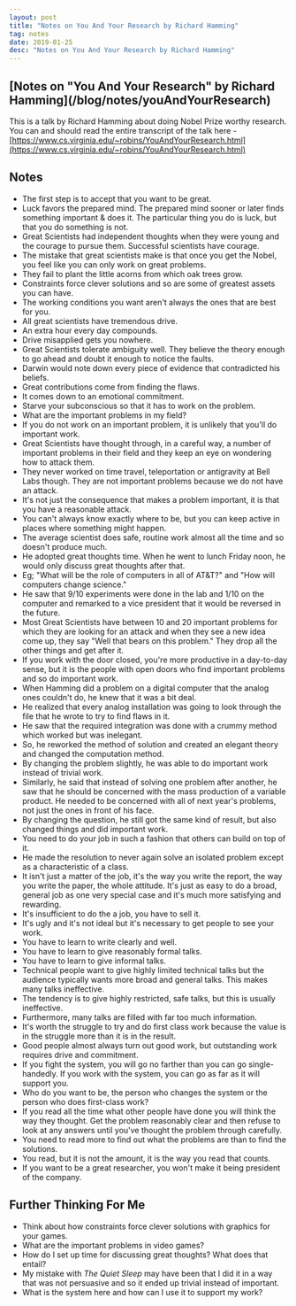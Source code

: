 ```yaml
---
layout: post
title: "Notes on You And Your Research by Richard Hamming"
tag: notes
date: 2019-01-25
desc: "Notes on You And Your Research by Richard Hamming"
---
```

<h2>[Notes on "You And Your Research" by Richard Hamming](/blog/notes/youAndYourResearch)</h2>
  
This is a talk by Richard Hamming about doing Nobel Prize worthy research. You can and should read the entire transcript of the talk here - [https://www.cs.virginia.edu/~robins/YouAndYourResearch.html](https://www.cs.virginia.edu/~robins/YouAndYourResearch.html)

## Notes
- The first step is to accept that you want to be great.
- Luck favors the prepared mind. The prepared mind sooner or later finds something important & does it. The particular thing you do is luck, but that you do something is not.
- Great Scientists had independent thoughts when they were young and the courage to pursue them. Successful scientists have courage.
- The mistake that great scientists make is that once you get the Nobel, you feel like you can only work on great problems.
- They fail to plant the little acorns from which oak trees grow.
  <li>Constraints force clever solutions and so are some of greatest assets you can have.
- The working conditions you want aren't always the ones that are best for you.
  </li>
  <li>All great scientists have tremendous drive.
- An extra hour every day compounds.
- Drive misapplied gets you nowhere.
  </li>
  <li>Great Scientists tolerate ambiguity well. They believe the theory enough to go ahead and doubt it enough to notice the faults.
- Darwin would note down every piece of evidence that contradicted his beliefs.
- Great contributions come from finding the flaws.
- It comes down to an emotional commitment.
- Starve your subconscious so that it has to work on the problem.
  </li>
  <li>What are the important problems in my field?
- If you do not work on an important problem, it is unlikely that you'll do important work.
- Great Scientists have thought through, in a careful way, a number of important problems in their field and they keep an eye on wondering how to attack them.
- They never worked on time travel, teleportation or antigravity at Bell Labs though. They are not important problems because we do not have an attack.
- It's not just the consequence that makes a problem important, it is that you have a reasonable attack.
- You can't always know exactly where to be, but you can keep active in places where something might happen.
- The average scientist does safe, routine work almost all the time and so doesn't produce much.
  </li>
  <li>He adopted great thoughts time. When he went to lunch Friday noon, he would only discuss great thoughts after that.
- Eg; "What will be the role of computers in all of AT&T?" and "How will computers change science."
- He saw that 9/10 experiments were done in the lab and 1/10 on the computer and remarked to a vice president that it would be reversed in the future.
  </li>
- Most Great Scientists have between 10 and 20 important problems for which they are looking for an attack and when they see a new idea come up, they say "Well that bears on this problem." They drop all the other things and get after it.
- If you work with the door closed, you're more productive in a day-to-day sense, but it is the people with open doors who find important problems and so do important work.
  <li>When Hamming did a problem on a digital computer that the analog ones couldn't do, he knew that it was a bit deal.
- He realized that every analog installation was going to look through the file that he wrote to try to find flaws in it.
- He saw that the required integration was done with a crummy method which worked but was inelegant.
- So, he reworked the method of solution and created an elegant theory and changed the computation method.
- By changing the problem slightly, he was able to do important work instead of trivial work.
- Similarly, he said that instead of solving one problem after another, he saw that he should be concerned with the mass production of a variable product. He needed to be concerned with all of next year's problems, not just the ones in front of his face.
- By changing the question, he still got the same kind of result, but also changed things and did important work.
- You need to do your job in such a fashion that others can build on top of it.
- He made the resolution to never again solve an isolated problem except as a characteristic of a class.
- It isn't just a matter of the job, it's the way you write the report, the way you write the paper, the whole attitude. It's just as easy to do a broad, general job as one very special case and it's much more satisfying and rewarding.
  </li>
  <li>It's insufficient to do the a job, you have to sell it.
- It's ugly and it's not ideal but it's necessary to get people to see your work.
- You have to learn to write clearly and well.
- You have to learn to give reasonably formal talks.
- You have to learn to give informal talks.
- Technical people want to give highly limited technical talks but the audience typically wants more broad and general talks. This makes many talks ineffective.
- The tendency is to give highly restricted, safe talks, but this is usually ineffective.
- Furthermore, many talks are filled with far too much information.
  </li>
- It's worth the struggle to try and do first class work because the value is in the struggle more than it is in the result.
- Good people almost always turn out good work, but outstanding work requires drive and commitment.
  <li>If you fight the system, you will go no farther than you can go single-handedly. If you work with the system, you can go as far as it will support you.
- Who do you want to be, the person who changes the system or the person who does first-class work?
  </li>
  <li>If you read all the time what other people have done you will think the way they thought. Get the problem reasonably clear and then refuse to look at any answers until you've thought the problem through carefully.
- You need to read more to find out what the problems are than to find the solutions.
- You read, but it is not the amount, it is the way you read that counts.
  </li>
- If you want to be a great researcher, you won't make it being president of the company.


## Further Thinking For Me
- Think about how constraints force clever solutions with graphics for your games.
- What are the important problems in video games?
- How do I set up time for discussing great thoughts? What does that entail?
- My mistake with *The Quiet Sleep* may have been that I did it in a way that was not persuasive and so it ended up trivial instead of important.
- What is the system here and how can I use it to support my work?



